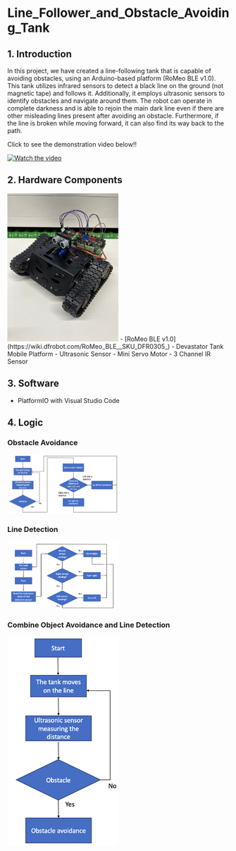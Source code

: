 # Line_Follower_and_Obstacle_Avoiding_Tank

## 1. Introduction
In this project, we have created a line-following tank that is capable of avoiding obstacles, using an Arduino-based platform (RoMeo BLE v1.0). This tank utilizes infrared sensors to detect a black line on the ground (not magnetic tape) and follows it. Additionally, it employs ultrasonic sensors to identify obstacles and navigate around them. The robot can operate in complete darkness and is able to rejoin the main dark line even if there are other misleading lines present after avoiding an obstacle. Furthermore, if the line is broken while moving forward, it can also find its way back to the path.

Click to see the demonstration video below!!

<a href="https://www.youtube.com/shorts/7qLS-UVV_zI" target="_blank" rel="noopener noreferrer"><img src="http://img.youtube.com/vi/7qLS-UVV_zI/hqdefault.jpg" alt="Watch the video" style="max-width:100%;"></a>


## 2. Hardware Components
<img src="https://raw.githubusercontent.com/Tamago55/Line-Follower-Obstacle-Avoiding/main/pic/tank.JPG" width="50%" alt="Tank Image">
- [RoMeo BLE v1.0](https://wiki.dfrobot.com/RoMeo_BLE__SKU_DFR0305_)
- Devastator Tank Mobile Platform
- Ultrasonic Sensor
- Mini Servo Motor
- 3 Channel IR Sensor

## 3. Software 
- PlatformIO with Visual Studio Code

## 4. Logic
### Obstacle Avoidance
<img src="https://raw.githubusercontent.com/Tamago55/Line-Follower-Obstacle-Avoiding/main/pic/step1.png" width="50%" alt="Obstacle Avoidance Logic Image">

### Line Detection
<img src="https://raw.githubusercontent.com/Tamago55/Line-Follower-Obstacle-Avoiding/main/pic/step2.png" width="50%" alt="Line Detection Logic Image">

### Combine Object Avoidance and Line Detection
<img src="https://raw.githubusercontent.com/Tamago55/Line-Follower-Obstacle-Avoiding/main/pic/step3.png" width="50%" alt="Combined Logic Image">

